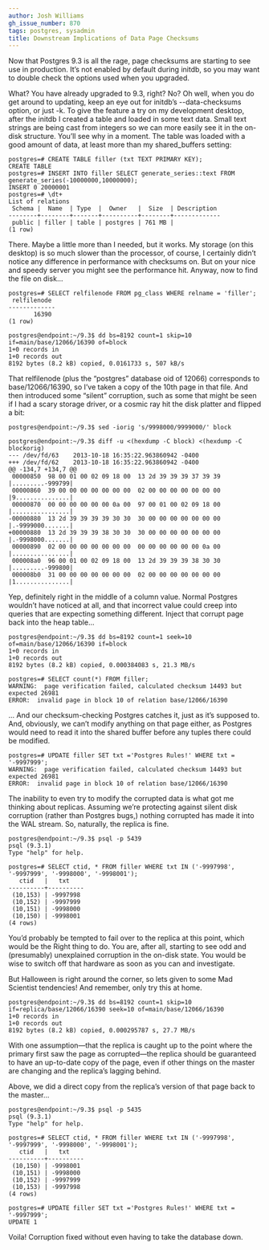 ```yaml
---
author: Josh Williams
gh_issue_number: 870
tags: postgres, sysadmin
title: Downstream Implications of Data Page Checksums
---
```




Now that Postgres 9.3 is all the rage, page checksums are starting to see use in production. It’s not enabled by default during initdb, so you may want to double check the options used when you upgraded.

What? You have already upgraded to 9.3, right? No? Oh well, when you do get around to updating, keep an eye out for initdb’s --data-checksums option, or just -k. To give the feature a try on my development desktop, after the initdb I created a table and loaded in some text data. Small text strings are being cast from integers so we can more easily see it in the on-disk structure. You’ll see why in a moment. The table was loaded with a good amount of data, at least more than my shared_buffers setting:

```nohighlight
postgres=# CREATE TABLE filler (txt TEXT PRIMARY KEY);
CREATE TABLE
postgres=# INSERT INTO filler SELECT generate_series::text FROM generate_series(-10000000,10000000);
INSERT 0 20000001
postgres=# \dt+
List of relations
 Schema |  Name  | Type  |  Owner   |  Size  | Description
--------+--------+-------+----------+--------+-------------
 public | filler | table | postgres | 761 MB |
(1 row)
```

There. Maybe a little more than I needed, but it works. My storage (on this desktop) is so much slower than the processor, of course, I certainly didn’t notice any difference in performance with checksums on. But on your nice and speedy server you might see the performance hit. Anyway, now to find the file on disk...

```nohighlight
postgres=# SELECT relfilenode FROM pg_class WHERE relname = 'filler';
 relfilenode
-------------
       16390
(1 row)

postgres@endpoint:~/9.3$ dd bs=8192 count=1 skip=10 if=main/base/12066/16390 of=block
1+0 records in
1+0 records out
8192 bytes (8.2 kB) copied, 0.0161733 s, 507 kB/s
```

That relfilenode (plus the “postgres” database oid of 12066) corresponds to base/12066/16390, so I’ve taken a copy of the 10th page in that file. And then introduced some “silent” corruption, such as some that might be seen if I had a scary storage driver, or a cosmic ray hit the disk platter and flipped a bit:

```nohighlight
postgres@endpoint:~/9.3$ sed -iorig 's/9998000/9999000/' block

postgres@endpoint:~/9.3$ diff -u <(hexdump -C block) <(hexdump -C blockorig)
--- /dev/fd/63    2013-10-18 16:35:22.963860942 -0400
+++ /dev/fd/62    2013-10-18 16:35:22.963860942 -0400
@@ -134,7 +134,7 @@
 00000850  98 00 01 00 02 09 18 00  13 2d 39 39 39 37 39 39  |.........-999799|
 00000860  39 00 00 00 00 00 00 00  02 00 00 00 00 00 00 00  |9...............|
 00000870  00 00 00 00 00 00 0a 00  97 00 01 00 02 09 18 00  |................|
-00000880  13 2d 39 39 39 39 30 30  30 00 00 00 00 00 00 00  |.-9999000.......|
+00000880  13 2d 39 39 39 38 30 30  30 00 00 00 00 00 00 00  |.-9998000.......|
 00000890  02 00 00 00 00 00 00 00  00 00 00 00 00 00 0a 00  |................|
 000008a0  96 00 01 00 02 09 18 00  13 2d 39 39 39 38 30 30  |.........-999800|
 000008b0  31 00 00 00 00 00 00 00  02 00 00 00 00 00 00 00  |1...............|
```

Yep, definitely right in the middle of a column value. Normal Postgres wouldn’t have noticed at all, and that incorrect value could creep into queries that are expecting something different. Inject that corrupt page back into the heap table...

```nohighlight
postgres@endpoint:~/9.3$ dd bs=8192 count=1 seek=10 of=main/base/12066/16390 if=block
1+0 records in
1+0 records out
8192 bytes (8.2 kB) copied, 0.000384083 s, 21.3 MB/s

postgres=# SELECT count(*) FROM filler;
WARNING:  page verification failed, calculated checksum 14493 but expected 26981
ERROR:  invalid page in block 10 of relation base/12066/16390
```

... And our checksum-checking Postgres catches it, just as it’s supposed to. And, obviously, we can’t modify anything on that page either, as Postgres would need to read it into the shared buffer before any tuples there could be modified.

```nohighlight
postgres=# UPDATE filler SET txt ='Postgres Rules!' WHERE txt = '-9997999';
WARNING:  page verification failed, calculated checksum 14493 but expected 26981
ERROR:  invalid page in block 10 of relation base/12066/16390
```

The inability to even try to modify the corrupted data is what got me thinking about replicas. Assuming we’re protecting against silent disk corruption (rather than Postgres bugs,) nothing corrupted has made it into the WAL stream. So, naturally, the replica is fine.

```nohighlight
postgres@endpoint:~/9.3$ psql -p 5439
psql (9.3.1)
Type "help" for help.
```
```nohighlight
postgres=# SELECT ctid, * FROM filler WHERE txt IN ('-9997998', '-9997999', '-9998000', '-9998001');
   ctid   |   txt
----------+----------
 (10,153) | -9997998
 (10,152) | -9997999
 (10,151) | -9998000
 (10,150) | -9998001
(4 rows)
```

You’d probably be tempted to fail over to the replica at this point, which would be the Right thing to do. You are, after all, starting to see odd and (presumably) unexplained corruption in the on-disk state. You would be wise to switch off that hardware as soon as you can and investigate.

But Halloween is right around the corner, so lets given to some Mad Scientist tendencies! And remember, only try this at home.

```nohighlight
postgres@endpoint:~/9.3$ dd bs=8192 count=1 skip=10 if=replica/base/12066/16390 seek=10 of=main/base/12066/16390
1+0 records in
1+0 records out
8192 bytes (8.2 kB) copied, 0.000295787 s, 27.7 MB/s
```

With one assumption—​that the replica is caught up to the point where the primary first saw the page as corrupted—​the replica should be guaranteed to have an up-to-date copy of the page, even if other things on the master are changing and the replica’s lagging behind.

Above, we did a direct copy from the replica’s version of that page back to the master...

```nohighlight
postgres@endpoint:~/9.3$ psql -p 5435
psql (9.3.1)
Type "help" for help.

postgres=# SELECT ctid, * FROM filler WHERE txt IN ('-9997998', '-9997999', '-9998000', '-9998001');
   ctid   |   txt
----------+----------
 (10,150) | -9998001
 (10,151) | -9998000
 (10,152) | -9997999
 (10,153) | -9997998
(4 rows)

postgres=# UPDATE filler SET txt ='Postgres Rules!' WHERE txt = '-9997999';
UPDATE 1
```

Voila! Corruption fixed without even having to take the database down.


